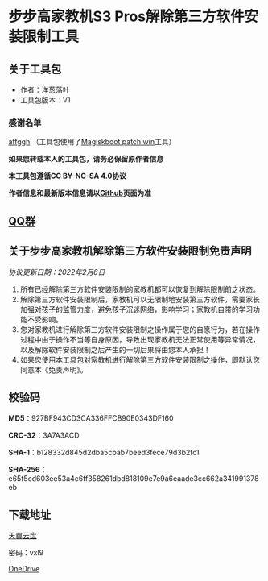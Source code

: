 # 步步高家教机S3 Pros解除第三方软件安装限制工具

## 关于工具包
- 作者：洋葱落叶
- 工具包版本：V1

### 感谢名单
[affggh](https://github.com/affggh) （工具包使用了[Magiskboot patch win](https://github.com/affggh/magiskboot_and_patch_win)工具）


**如果您转载本人的工具包，请务必保留原作者信息**

**本工具包遵循CC BY-NC-SA 4.0协议**

**作者信息和最新版本信息请以[Github](https://github.com/ycly2333/EEBBK_package_tool/blob/main/S3Pros.md)页面为准**

## [QQ群](QQ_Group.md)

## 关于步步高家教机解除第三方软件安装限制免责声明
*协议更新日期：2022年2月6日*
1. 所有已经解除第三方软件安装限制的家教机都可以恢复到解除限制前之状态。
2. 解除第三方软件安装限制后，家教机可以无限制地安装第三方软件，需要家长加强对孩子的监管力度，避免孩子沉迷网络，影响学习；家教机自带的学习功能不受影响。
3. 您对家教机进行解除第三方软件安装限制之操作属于您的自愿行为，若在操作过程中由于操作不当等自身原因，导致出现家教机无法正常使用等异常情况，以及解除软件安装限制之后产生的一切后果将由您本人承担！
4. 如果您使用本工具包对家教机进行解除第三方软件安装限制之操作，即默认您同意本《免责声明》。

## 校验码
**MD5**：927BF943CD3CA336FFCB90E0343DF160

**CRC-32**：3A7A3ACD

**SHA-1**：b128332d845d2dba5cbab7beed3fece79d3b2fc1

**SHA-256**：e65f5cd603ee53a4c6ff358261dbd818109e7e9a6eaade3cc662a341991378eb

## 下载地址
[天翼云盘](https://cloud.189.cn/t/JJzmueaMZ7ru)

密码：vxl9

[OneDrive](https://dljz-my.sharepoint.com/:f:/g/personal/ycly_nii_ink/EvsJKNpEwotEhwakT9OdVZUBz_8Mxhc2YnkukuCYF4tZag?e=8p1ktA)
